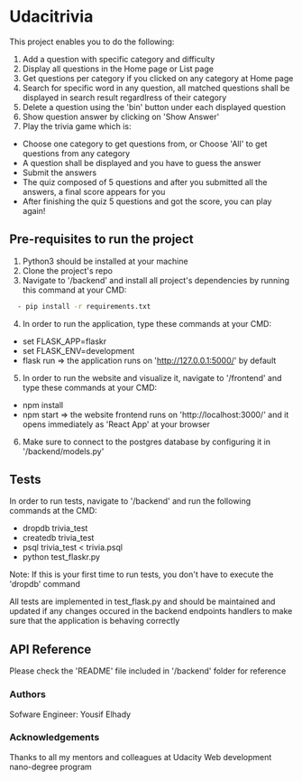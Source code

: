 # Udacitrivia

This project enables you to do the following:
1. Add a question with specific category and difficulty
2. Display all questions in the Home page or List page
3. Get questions per category if you clicked on any category at Home page
4. Search for specific word in any question, all matched questions shall be displayed in search result regardlress of their category
5. Delete a question using the 'bin' button under each displayed question
6. Show question answer by clicking on 'Show Answer'
7. Play the trivia game which is:
  - Choose one category to get questions from, or Choose 'All' to get questions from any category
  - A question shall be displayed and you have to guess the answer
  - Submit the answers
  - The quiz composed of 5 questions and after you submitted all the answers, a final score appears for you
  - After finishing the quiz 5 questions and got the score, you can play again!

## Pre-requisites to run the project

1. Python3 should be installed at your machine
2. Clone the project's repo
3. Navigate to '/backend' and install all project's dependencies by running this command at your CMD:
```bash
  - pip install -r requirements.txt
```
4. In order to run the application, type these commands at your CMD:
  - set FLASK_APP=flaskr
  - set FLASK_ENV=development
  - flask run
  => the application runs on 'http://127.0.0.1:5000/' by default
5. In order to run the website and visualize it, navigate to '/frontend' and type these commands at your CMD:
  - npm install
  - npm start
  => the website frontend runs on 'http://localhost:3000/' and it opens immediately as 'React App' at your browser 
6. Make sure to connect to the postgres database by configuring it in '/backend/models.py'

## Tests

In order to run tests, navigate to '/backend' and run the following commands at the CMD:
  - dropdb trivia_test
  - createdb trivia_test
  - psql trivia_test < trivia.psql
  - python test_flaskr.py
  
Note: If this is your first time to run tests, you don't have to execute the 'dropdb' command

All tests are implemented in test_flask.py and should be maintained and updated if any changes occured in the backend endpoints handlers to make sure that the application is behaving correctly

## API Reference

Please check the 'README' file included in '/backend' folder for reference

### Authors

Sofware Engineer: Yousif Elhady

### Acknowledgements

Thanks to all my mentors and colleagues at Udacity Web development nano-degree program
